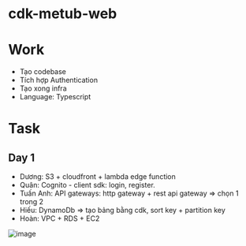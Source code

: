 # cdk-metub-web

# Work
- Tạo codebase
- Tích hợp Authentication
- Tạo xong infra
- Language: Typescript 

# Task
## Day 1
- Dương: S3 + cloudfront + lambda edge function
- Quân: Cognito - client sdk: login, register.
- Tuấn Anh: API gateways: http gateway + rest api gateway => chọn 1 trong 2
- Hiếu: DynamoDb => tạo bảng bằng cdk, sort key + partition key
- Hoàn: VPC + RDS + EC2

![image](https://user-images.githubusercontent.com/51627163/203132502-fed4ef43-f08f-4f78-9aec-524801409de5.png)
